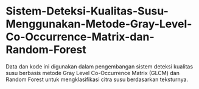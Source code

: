 # Sistem-Deteksi-Kualitas-Susu-Menggunakan-Metode-Gray-Level-Co-Occurrence-Matrix-dan-Random-Forest
Data dan kode ini digunakan dalam pengembangan sistem deteksi kualitas susu berbasis metode Gray Level Co-Occurrence Matrix (GLCM) dan Random Forest untuk mengklasifikasi citra susu berdasarkan teksturnya.
